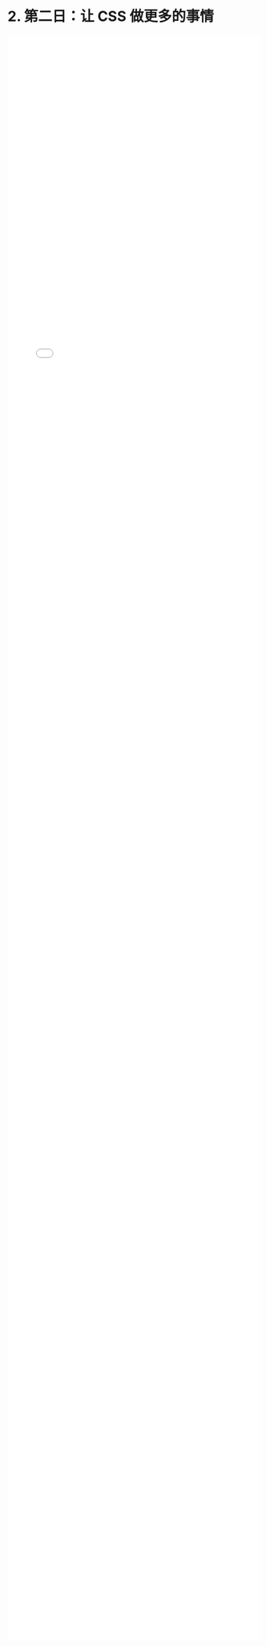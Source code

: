 # 2. 第二日：让 CSS 做更多的事情
<div style="
    width: calc(100%);
    height: 80vh;
    margin-left: 0;">
<iframe class="iframe" style="height: 100%;
 width: 100%;
        border-width: 0px;" src="/tenDays/2. 第二日：让 CSS 做更多的事情.html">
</iframe>
</div>